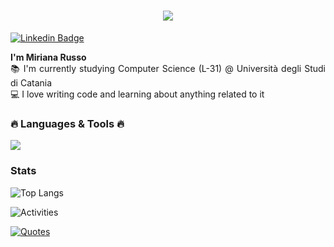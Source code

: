 <!DOCTYPE html>
<html lang="en">
<body>
  <h1 align="center">
      <a href = "https://github.com/miryrusso?tab=repositories">
        <img src="https://readme-typing-svg.herokuapp.com/?lines=Hi,+Developer!+💻;&center=true&size=30">
      </a>
  </h1>

  <a href="https://www.linkedin.com/in/miriana-russo-07987a217/">
      <img src="https://img.shields.io/badge/-Miriana Russo-blue?style=flat-square&logo=Linkedin&logoColor=white"
          alt="Linkedin Badge">
  </a>
  
  <p align="justify">
    <strong>I'm Miriana Russo</strong></u>
    <br>
    📚 I'm currently studying Computer Science (L-31) @ Università degli Studi di Catania
    <br>
    💻 I love writing code and learning about anything related to it
  </p>

  <h3 align="justify">🔥 Languages & Tools 🔥</h3>
  <p align="justify">
    <a href="https://skillicons.dev">
      <img src="https://skillicons.dev/icons?i=c,cpp,java,python,bash,git,github,vscode,godot,raspberrypi,linux,processing" />
    </a>
  </p>

  ### Stats

![Top Langs](https://github-readme-stats.vercel.app/api/top-langs/?username=miryrusso&theme=tokyonight&layout=donut)

![Activities](https://github-profile-summary-cards.vercel.app/api/cards/profile-details?username=miryrusso&theme=tokyonight)

<!--
  <h3 align="justify">📚 My Projects 📚</h3>
  <ul>
      <li><a href="https://github.com/Picred/ccn-check">Credit Card Number Checker</a> 💳</li>
      <li><a href="https://github.com/Picred/hangman-game">Hangman Game</a> 🎮</li>
      <li><a href="https://github.com/Picred/cinema-database">Database Cinema Project</a> 📚</li>
      <li><a href="https://github.com/Picred/brain-test-bot">Brain Test Bot</a> 🧠</li>
  </ul> 
  

  <h2 align="justify">📊 Github Stats 📊</h2>
  <p align="justify">
    <img src ="https://github-readme-streak-stats.herokuapp.com?user=picred&theme=dark&hide_border=true&background=FFFFFF00">
  </p>
  <br>
  <br>
-->
  <a href="https://github.com/piyushsuthar/github-readme-quotes">
    <img src="https://quotes-github-readme.vercel.app/api?type=horizontal&theme=gruvbox" alt="Quotes">
  </a>
  
</body>
</html>
